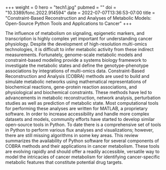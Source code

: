 +++
weight = 0
hero = "tech1.jpg"
pubmed = ""
doi = "10.3389/fonc.2022.914594"
date = 2022-07-07T13:36:53-07:00
title = "Constraint-Based Reconstruction and Analyses of Metabolic Models: Open-Source Python Tools and Applications to Cancer"
+++

The influence of metabolism on signaling, epigenetic markers, and transcription is highly complex yet important for understanding cancer physiology. Despite the development of high-resolution multi-omics technologies, it is difficult to infer metabolic activity from these indirect measurements. Fortunately, genome-scale metabolic models and constraint-based modeling provide a systems biology framework to investigate the metabolic states and define the genotype-phenotype associations by integrations of multi-omics data. Constraint-Based Reconstruction and Analysis (COBRA) methods are used to build and simulate metabolic networks using mathematical representations of biochemical reactions, gene-protein reaction associations, and physiological and biochemical constraints. These methods have led to advancements in metabolic reconstruction, network analysis, perturbation studies as well as prediction of metabolic state. Most computational tools for performing these analyses are written for MATLAB, a proprietary software. In order to increase accessibility and handle more complex datasets and models, community efforts have started to develop similar open-source tools in Python. To date there is a comprehensive set of tools in Python to perform various flux analyses and visualizations; however, there are still missing algorithms in some key areas. This review summarizes the availability of Python software for several components of COBRA methods and their applications in cancer metabolism. These tools are evolving rapidly and should offer a readily accessible, versatile way to model the intricacies of cancer metabolism for identifying cancer-specific metabolic features that constitute potential drug targets.

